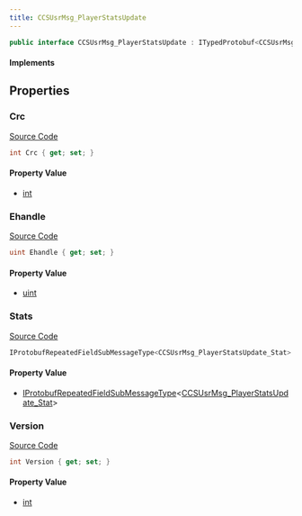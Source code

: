 ```yaml
---
title: CCSUsrMsg_PlayerStatsUpdate
---
```


```csharp
public interface CCSUsrMsg_PlayerStatsUpdate : ITypedProtobuf<CCSUsrMsg_PlayerStatsUpdate>, INativeHandle, INetMessage<CCSUsrMsg_PlayerStatsUpdate>, IDisposable
```

#### Implements

## Properties

### Crc

[Source Code](https://github.com/swiftly-solution/swiftlys2/blob/beta/managed/src/SwiftlyS2.Generated/Protobufs/Interfaces/CCSUsrMsg_PlayerStatsUpdate.cs#L27)

```csharp
int Crc { get; set; }
```

#### Property Value

- [int](https://learn.microsoft.com/dotnet/api/system.int32)

### Ehandle

[Source Code](https://github.com/swiftly-solution/swiftlys2/blob/beta/managed/src/SwiftlyS2.Generated/Protobufs/Interfaces/CCSUsrMsg_PlayerStatsUpdate.cs#L24)

```csharp
uint Ehandle { get; set; }
```

#### Property Value

- [uint](https://learn.microsoft.com/dotnet/api/system.uint32)

### Stats

[Source Code](https://github.com/swiftly-solution/swiftlys2/blob/beta/managed/src/SwiftlyS2.Generated/Protobufs/Interfaces/CCSUsrMsg_PlayerStatsUpdate.cs#L21)

```csharp
IProtobufRepeatedFieldSubMessageType<CCSUsrMsg_PlayerStatsUpdate_Stat> Stats { get; }
```

#### Property Value

- [IProtobufRepeatedFieldSubMessageType](/docs/api/shared/netmessages/iprotobufrepeatedfieldsubmessagetype-1)<[CCSUsrMsg_PlayerStatsUpdate_Stat](/docs/api/shared/protobufdefinitions/ccsusrmsg_playerstatsupdate_stat)>

### Version

[Source Code](https://github.com/swiftly-solution/swiftlys2/blob/beta/managed/src/SwiftlyS2.Generated/Protobufs/Interfaces/CCSUsrMsg_PlayerStatsUpdate.cs#L18)

```csharp
int Version { get; set; }
```

#### Property Value

- [int](https://learn.microsoft.com/dotnet/api/system.int32)

